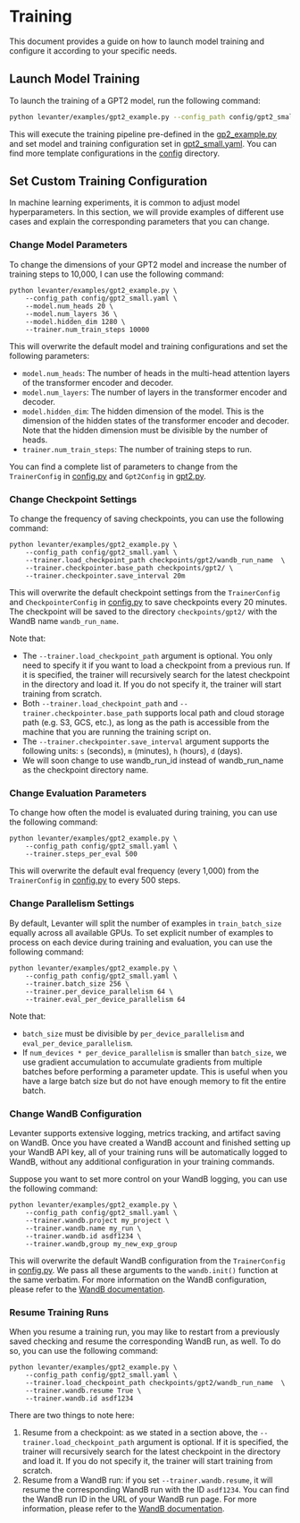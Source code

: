 # Training

This document provides a guide on how to launch model training and configure it according to your specific needs.

## Launch Model Training

To launch the training of a GPT2 model, run the following command:
```bash
python levanter/examples/gpt2_example.py --config_path config/gpt2_small.yaml
```

This will execute the training pipeline pre-defined in the [gp2_example.py](../examples/gpt2_example.py) and set model and training configuration
set in [gpt2_small.yaml](../config/gpt2_small.yaml). You can find more template configurations in the [config](../config/) directory.

## Set Custom Training Configuration
In machine learning experiments, it is common to adjust model hyperparameters. In this section, we will provide examples of different use cases
and explain the corresponding parameters that you can change.

### Change Model Parameters
To change the dimensions of your GPT2 model and increase the number of training steps to 10,000, I can use the following command:

```
python levanter/examples/gpt2_example.py \
    --config_path config/gpt2_small.yaml \
    --model.num_heads 20 \
    --model.num_layers 36 \
    --model.hidden_dim 1280 \
    --trainer.num_train_steps 10000
```

This will overwrite the default model and training configurations and set the following parameters:
- `model.num_heads`: The number of heads in the multi-head attention layers of the transformer encoder and decoder.
- `model.num_layers`: The number of layers in the transformer encoder and decoder.
- `model.hidden_dim`: The hidden dimension of the model. This is the dimension of the hidden states of the transformer encoder and decoder. Note
that the hidden dimension must be divisible by the number of heads.
- `trainer.num_train_steps`: The number of training steps to run.

You can find a complete list of parameters to change from the `TrainerConfig` in [config.py](src/levanter/config.py) and `Gpt2Config` in
[gpt2.py](src/levanter/models/gpt2.py).

### Change Checkpoint Settings
To change the frequency of saving checkpoints, you can use the following command:

```
python levanter/examples/gpt2_example.py \
    --config_path config/gpt2_small.yaml \
    --trainer.load_checkpoint_path checkpoints/gpt2/wandb_run_name  \
    --trainer.checkpointer.base_path checkpoints/gpt2/ \
    --trainer.checkpointer.save_interval 20m
```

This will overwrite the default checkpoint settings from the `TrainerConfig` and `CheckpointerConfig` in [config.py](src/levanter/config.py) to
save checkpoints every 20 minutes. The checkpoint will be saved to the directory `checkpoints/gpt2/` with the WandB name `wandb_run_name`.

Note that:
- The `--trainer.load_checkpoint_path` argument is optional. You only need to specify it if you want to load a checkpoint from a previous
run. If it is specified, the trainer will recursively search for the latest checkpoint in the directory and load it.
If you do not specify it, the trainer will start training from scratch.
- Both `--trainer.load_checkpoint_path` and `--trainer.checkpointer.base_path` supports local path and cloud storage path (e.g. S3, GCS, etc.), as
long as the path is accessible from the machine that you are running the training script on.
- The `--trainer.checkpointer.save_interval` argument supports the following units: `s` (seconds), `m` (minutes), `h` (hours), `d` (days).
- We will soon change to use wandb_run_id instead of wandb_run_name as the checkpoint directory name.

### Change Evaluation Parameters
To change how often the model is evaluated during training, you can use the following command:

```
python levanter/examples/gpt2_example.py \
    --config_path config/gpt2_small.yaml \
    --trainer.steps_per_eval 500
```

This will overwrite the default eval frequency (every 1,000) from the `TrainerConfig` in [config.py](src/levanter/config.py) to every 500 steps.

### Change Parallelism Settings
By default, Levanter will split the number of examples in `train_batch_size` equally across all available GPUs.
To set explicit number of examples to process on each device during training and evaluation, you can use the following command:

```
python levanter/examples/gpt2_example.py \
    --config_path config/gpt2_small.yaml \
    --trainer.batch_size 256 \
    --trainer.per_device_parallelism 64 \
    --trainer.eval_per_device_parallelism 64
```

Note that:
- `batch_size` must be divisible by `per_device_parallelism` and `eval_per_device_parallelism`.
- If `num_devices * per_device_parallelism` is smaller than `batch_size`, we use gradient accumulation to accumulate gradients from multiple
batches before performing a parameter update. This is useful when you have a large batch size but do not have enough memory to fit the
entire batch.

### Change WandB Configuration
Levanter supports extensive logging, metrics tracking, and artifact saving on WandB. Once you have created a WandB account and finished setting up
your WandB API key, all of your training runs will be automatically logged to WandB, without any additional configuration in your training commands.

Suppose you want to set more control on your WandB logging, you can use the following command:

```
python levanter/examples/gpt2_example.py \
    --config_path config/gpt2_small.yaml \
    --trainer.wandb.project my_project \
    --trainer.wandb.name my_run \
    --trainer.wandb.id asdf1234 \
    --trainer.wandb,group my_new_exp_group
```

This will overwrite the default WandB configuration from the `TrainerConfig` in [config.py](src/levanter/config.py).
We pass all these arguments to the `wandb.init()` function at the same verbatim.
For more information on the WandB configuration, please refer to the [WandB documentation](https://docs.wandb.ai/ref/python/init).

### Resume Training Runs
When you resume a training run, you may like to restart from a previously saved checking and resume the corresponding WandB run, as well.
To do so, you can use the following command:

```
python levanter/examples/gpt2_example.py \
    --config_path config/gpt2_small.yaml \
    --trainer.load_checkpoint_path checkpoints/gpt2/wandb_run_name  \
    --trainer.wandb.resume True \
    --trainer.wandb.id asdf1234
```

There are two things to note here:
1. Resume from a checkpoint: as we stated in a section above, the `--trainer.load_checkpoint_path` argument is optional. If it is specified,
the trainer will recursively search for the latest checkpoint in the directory and load it. If you do not specify it, the trainer will
start training from scratch.
2. Resume from a WandB run: if you set `--trainer.wandb.resume`, it will resume the corresponding WandB run with the ID `asdf1234`. You can
find the WandB run ID in the URL of your WandB run page. For more information, please refer to the
[WandB documentation](https://docs.wandb.ai/guides/runs/resuming).

